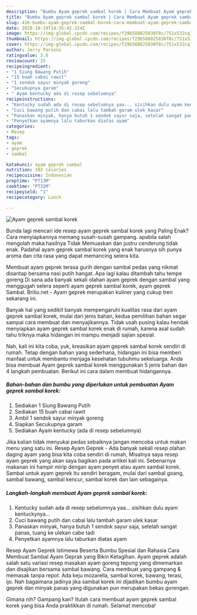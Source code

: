 ```yaml
---
description: "Bumbu Ayam geprek sambal korek | Cara Membuat Ayam geprek sambal korek Yang Menggugah Selera"
title: "Bumbu Ayam geprek sambal korek | Cara Membuat Ayam geprek sambal korek Yang Menggugah Selera"
slug: 416-bumbu-ayam-geprek-sambal-korek-cara-membuat-ayam-geprek-sambal-korek-yang-menggugah-selera
date: 2020-10-19T14:35:42.324Z
image: https://img-global.cpcdn.com/recipes/f29b588825830f8c/751x532cq70/ayam-geprek-sambal-korek-foto-resep-utama.jpg
thumbnail: https://img-global.cpcdn.com/recipes/f29b588825830f8c/751x532cq70/ayam-geprek-sambal-korek-foto-resep-utama.jpg
cover: https://img-global.cpcdn.com/recipes/f29b588825830f8c/751x532cq70/ayam-geprek-sambal-korek-foto-resep-utama.jpg
author: Jerry Parsons
ratingvalue: 3.8
reviewcount: 15
recipeingredient:
- "1 Siung Bawang Putih"
- "15 buah cabai rawit"
- "1 sendok sayur minyak goreng"
- "Secukupnya garam"
- " Ayam kentucky ada di resep sebelumnya"
recipeinstructions:
- "Kentucky sudah ada di resep sebelumnya yaa... sisihkan dulu ayam kentuckynya..."
- "Cuci bawang putih dan cabai lalu tambah garam ulek kasar"
- "Panaskan minyak, hanya butuh 1 sendok sayur saja, setelah sangat panas, tuang ke ulekan cabe tadi"
- "Penyetkan ayamnya lalu taburkan diatas ayam"
categories:
- Resep
tags:
- ayam
- geprek
- sambal

katakunci: ayam geprek sambal 
nutrition: 202 calories
recipecuisine: Indonesian
preptime: "PT13M"
cooktime: "PT32M"
recipeyield: "1"
recipecategory: Lunch

---
```



![Ayam geprek sambal korek](https://img-global.cpcdn.com/recipes/f29b588825830f8c/751x532cq70/ayam-geprek-sambal-korek-foto-resep-utama.jpg)

Bunda lagi mencari ide resep ayam geprek sambal korek yang Paling Enak? Cara menyiapkannya memang susah-susah gampang. apabila salah mengolah maka hasilnya Tidak Memuaskan dan justru cenderung tidak enak. Padahal ayam geprek sambal korek yang enak harusnya sih punya aroma dan cita rasa yang dapat memancing selera kita.

Membuat ayam geprek terasa gurih dengan sambal pedas yang nikmat disantap bersama nasi putih hangat. Apa lagi kalau ditambah tahu tempe goreng Di sana ada banyak sekali olahan ayam geprek dengan sambal yang menggugah selera seperti ayam geprek sambal korek, ayam geprek Sambal. Brilio.net - Ayam geprek merupakan kuliner yang cukup tren sekarang ini.

Banyak hal yang sedikit banyak mempengaruhi kualitas rasa dari ayam geprek sambal korek, mulai dari jenis bahan, kedua pemilihan bahan segar sampai cara membuat dan menyajikannya. Tidak usah pusing kalau hendak menyiapkan ayam geprek sambal korek enak di rumah, karena asal sudah tahu triknya maka hidangan ini mampu menjadi sajian spesial.


Nah, kali ini kita coba, yuk, kreasikan ayam geprek sambal korek sendiri di rumah. Tetap dengan bahan yang sederhana, hidangan ini bisa memberi manfaat untuk membantu menjaga kesehatan tubuhmu sekeluarga. Anda bisa membuat Ayam geprek sambal korek menggunakan 5 jenis bahan dan 4 langkah pembuatan. Berikut ini cara dalam membuat hidangannya.

<!--inarticleads1-->

##### Bahan-bahan dan bumbu yang diperlukan untuk pembuatan Ayam geprek sambal korek:

1. Sediakan 1 Siung Bawang Putih
1. Sediakan 15 buah cabai rawit
1. Ambil 1 sendok sayur minyak goreng
1. Siapkan Secukupnya garam
1. Sediakan  Ayam kentucky (ada di resep sebelumnya)


Jika kalian tidak menyukai pedas sebaiknya jangan mencoba untuk makan menu yang satu ini. Resep Ayam Geprek - Ada banyak sekali resep olahan daging ayam yang bisa kita coba sendiri di rumah, Misalnya saya resep ayam geprek yang akan saya bagikan pada artikel kali ini. Sebenarnya makanan ini hampir mirip dengan ayam penyet atau ayam sambal korek. Sambal untuk ayam geprek itu sendiri beragam, mulai dari sambal goang, sambal bawang, sambal kencur, sambal korek dan lain sebagainya. 

<!--inarticleads2-->

##### Langkah-langkah membuat Ayam geprek sambal korek:

1. Kentucky sudah ada di resep sebelumnya yaa... sisihkan dulu ayam kentuckynya...
1. Cuci bawang putih dan cabai lalu tambah garam ulek kasar
1. Panaskan minyak, hanya butuh 1 sendok sayur saja, setelah sangat panas, tuang ke ulekan cabe tadi
1. Penyetkan ayamnya lalu taburkan diatas ayam


Resep Ayam Geprek Istimewa Beserta Bumbu Spesial dan Rahasia Cara Membuat Sambal Ayam Geprak yang Bikin Ketagihan. Ayam geprek adalah salah satu variasi resep masakan ayam goreng tepung yang dimemarkan dan disajikan bersama sambal bawang. Cara membuat yang gampang &amp; memasak tanpa repot. Ada keju mozarella, sambal korek, bawang, terasi, ijo. Nah bagaimana jadinya jika sambal korek ini dijadikan bumbu ayam geprek dan minyak panas yang digunakan pun merupakan bekas gorengan. 

Gimana nih? Gampang kan? Itulah cara membuat ayam geprek sambal korek yang bisa Anda praktikkan di rumah. Selamat mencoba!
